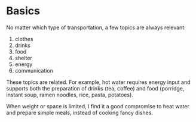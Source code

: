 # Basics

No matter which type of transportation, a few topics are always relevant:

1. clothes
1. drinks
1. food
1. shelter
1. energy
1. communication

These topics are related. For example, hot water requires energy input and supports both the preparation of drinks (tea, coffee) and food (porridge, instant soup, ramen noodles, rice, pasta, potatoes).

When weight or space is limited, I find it a good compromise to heat water and prepare simple meals, instead of cooking fancy dishes.
